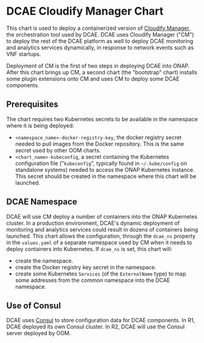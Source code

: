 # DCAE Cloudify Manager Chart

This chart is used to deploy a containerized version of 
[Cloudify Manager](http://docs.getcloudify.org/4.3.0/intro/cloudify-manager/),
the orchestration tool used by DCAE.  DCAE uses Cloudify Manager ("CM") to 
deploy the rest of the DCAE platform as well to deploy DCAE monitoring and
analytics services dynamically, in response to network events such as VNF startups.

Deployment of CM is the first of two steps in deploying DCAE into ONAP.  After this chart 
brings up CM, a second chart (the "bootstrap" chart) installs some plugin extensions onto CM 
and uses CM to deploy some DCAE components. 

## Prerequisites
The chart requires two Kubernetes secrets to be available in the namespace where it is
being deployed:
  - `<namespace_name>-docker-registry-key`, the docker registry secret needed to pull images
  from the Docker repository.  This is the same secret used by other OOM charts.
  - `<chart_name>-kubeconfig`, a secret containing the Kubernetes configuration file ("`kubeconfig`",
  typically found in `~/.kube/config` on standalone systems) needed to access the ONAP Kubernetes
  instance.  This secret should be created in the namespace where this chart will be launched.

## DCAE Namespace
DCAE will use CM deploy a number of containers into the ONAP Kubernetes cluster.  In a production
environment, DCAE's dynamic deployment of monitoring and analytics services could result in dozens
of containers being launched.  This chart allows the configuration, through the `dcae_ns` property 
in the `values.yaml` of a separate namespace used by CM when it needs to deploy containers into
Kubernetes.  If `dcae_ns` is set, this chart will:
  - create the namespace.  
  - create the Docker registry key secret in the namespace.
  - create some Kubernetes `Services` (of the `ExternalName` type) to map some addresses from the common namespace into the DCAE namespace.

## Use of Consul
DCAE uses [Consul](http://consul.io) to store configuration data for DCAE components.  In R1, DCAE
deployed its own Consul cluster.  In R2, DCAE will use the Consul server deployed by OOM.
 